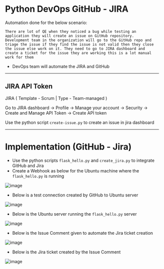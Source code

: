 # Python DevOps GitHub - JIRA               
           
Automation done for the below scenario:  
```
There are lot of QE when they noticed a bug while testing an application they will create an issue on GitHub repository. Development team in the organization will go to the GitHub repo and triage the issue if they find the issue is not valid then they close the issue else work on it. They need to go to JIRA dashboard and create a ticket for the issue they are working this is a lot manual work for them 
```
- DevOps team will automate the JIRA and GitHub

---
##  JIRA API Token

JIRA ( Template - Scrum | Type - Team-managed )

Go to JIRA dashboard -> Profile -> Manage your account -> Security -> Create and Manage API Token -> Create API token

Use the python script `create-issue.py` to create an issue in jira dashboard

---
# Implementation (GitHub - Jira)

 - Use the python scripts `flask_hello.py` and `create_jira.py` to integrate GitHub and Jira
 - Create a Webhook as below for the Ubuntu machine where the `flask_hello.py` is running

![image](https://github.com/Pavan-1997/Python_DevOps_GitHub_JIRA/assets/32020205/99e842ed-2f0e-4bc3-b730-313d082029b3)

 - Below is a test connection created by GitHub to Ubuntu server
  
![image](https://github.com/Pavan-1997/Python_DevOps_GitHub_JIRA/assets/32020205/971a8f5e-9cf1-40bc-abe4-227c73caf499)

- Below is the Ubuntu server running the `flask_hello.py` server

![image](https://github.com/Pavan-1997/Python_DevOps_GitHub_JIRA/assets/32020205/508b2145-0df6-454e-bb64-4c6c4a05706b)

- Below is the Issue Comment given to automate the Jira ticket creation

![image](https://github.com/Pavan-1997/Python_DevOps_GitHub_JIRA/assets/32020205/f5b65e07-2e68-4ad3-807d-d467af66ebde)

- Below is the Jira ticket created by the Issue Comment

![image](https://github.com/Pavan-1997/Python_DevOps_GitHub_JIRA/assets/32020205/1c4900cc-f688-4c08-9d98-d766a80c3b9c)

